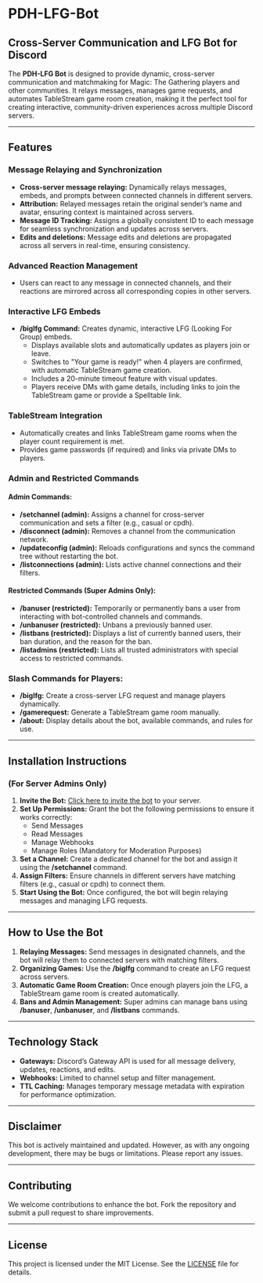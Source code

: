 # PDH-LFG-Bot
## Cross-Server Communication and LFG Bot for Discord

The **PDH-LFG Bot** is designed to provide dynamic, cross-server communication and matchmaking for Magic: The Gathering players and other communities. It relays messages, manages game requests, and automates TableStream game room creation, making it the perfect tool for creating interactive, community-driven experiences across multiple Discord servers.

---

## **Features**

### **Message Relaying and Synchronization**
- **Cross-server message relaying:** Dynamically relays messages, embeds, and prompts between connected channels in different servers.
- **Attribution:** Relayed messages retain the original sender’s name and avatar, ensuring context is maintained across servers.
- **Message ID Tracking:** Assigns a globally consistent ID to each message for seamless synchronization and updates across servers.
- **Edits and deletions:** Message edits and deletions are propagated across all servers in real-time, ensuring consistency.

### **Advanced Reaction Management**
- Users can react to any message in connected channels, and their reactions are mirrored across all corresponding copies in other servers.

### **Interactive LFG Embeds**
- **/biglfg Command:** Creates dynamic, interactive LFG (Looking For Group) embeds.
  - Displays available slots and automatically updates as players join or leave.
  - Switches to "Your game is ready!" when 4 players are confirmed, with automatic TableStream game creation.
  - Includes a 20-minute timeout feature with visual updates.
  - Players receive DMs with game details, including links to join the TableStream game or provide a Spelltable link.

### **TableStream Integration**
- Automatically creates and links TableStream game rooms when the player count requirement is met.
- Provides game passwords (if required) and links via private DMs to players.

### **Admin and Restricted Commands**
#### **Admin Commands:**
- **/setchannel (admin):** Assigns a channel for cross-server communication and sets a filter (e.g., casual or cpdh).
- **/disconnect (admin):** Removes a channel from the communication network.
- **/updateconfig (admin):** Reloads configurations and syncs the command tree without restarting the bot.
- **/listconnections (admin):** Lists active channel connections and their filters.

#### **Restricted Commands (Super Admins Only):**
- **/banuser (restricted):** Temporarily or permanently bans a user from interacting with bot-controlled channels and commands.
- **/unbanuser (restricted):** Unbans a previously banned user.
- **/listbans (restricted):** Displays a list of currently banned users, their ban duration, and the reason for the ban.
- **/listadmins (restricted):** Lists all trusted administrators with special access to restricted commands.

### **Slash Commands for Players:**
- **/biglfg:** Create a cross-server LFG request and manage players dynamically.
- **/gamerequest:** Generate a TableStream game room manually.
- **/about:** Display details about the bot, available commands, and rules for use.

---

## **Installation Instructions**
### **(For Server Admins Only)**

1. **Invite the Bot:** [Click here to invite the bot](<[INSERT_BOT_INVITE_URL](https://discord.com/oauth2/authorize?client_id=1314984669485334528&permissions=1102464805986&integration_type=0&scope=bot+applications.commands)>) to your server.
2. **Set Up Permissions:** Grant the bot the following permissions to ensure it works correctly:
   - Send Messages
   - Read Messages
   - Manage Webhooks
   - Manage Roles (Mandatory for Moderation Purposes)
3. **Set a Channel:** Create a dedicated channel for the bot and assign it using the **/setchannel** command.
4. **Assign Filters:** Ensure channels in different servers have matching filters (e.g., casual or cpdh) to connect them.
5. **Start Using the Bot:** Once configured, the bot will begin relaying messages and managing LFG requests.

---

## **How to Use the Bot**

1. **Relaying Messages:** Send messages in designated channels, and the bot will relay them to connected servers with matching filters.
2. **Organizing Games:** Use the **/biglfg** command to create an LFG request across servers.
3. **Automatic Game Room Creation:** Once enough players join the LFG, a TableStream game room is created automatically.
4. **Bans and Admin Management:** Super admins can manage bans using **/banuser**, **/unbanuser**, and **/listbans** commands.

---

## **Technology Stack**
- **Gateways:** Discord’s Gateway API is used for all message delivery, updates, reactions, and edits.
- **Webhooks:** Limited to channel setup and filter management.
- **TTL Caching:** Manages temporary message metadata with expiration for performance optimization.

---

## **Disclaimer**
This bot is actively maintained and updated. However, as with any ongoing development, there may be bugs or limitations. Please report any issues.

---

## **Contributing**
We welcome contributions to enhance the bot. Fork the repository and submit a pull request to share improvements.

---

## **License**
This project is licensed under the MIT License. See the [LICENSE](LICENSE) file for details.

